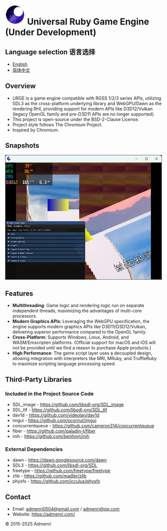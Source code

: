 ﻿# ![Logo](app/resources/urge_favicon_64.png) Universal Ruby Game Engine (Under Development)

## Language selection 语言选择
- [English](README_EN.md)
- [简体中文](README.md)

## Overview

- URGE is a game engine compatible with RGSS 1/2/3 series APIs, utilizing SDL3 as the cross-platform underlying library and WebGPU/Dawn as the rendering RHI, providing support for modern APIs like D3D12/Vulkan (legacy OpenGL family and pre-D3D11 APIs are no longer supported).  
- This project is open-source under the BSD-2-Clause License.  
- Project style follows The Chromium Project.  
- Inspired by Chromium.  

## Snapshots

<img src="app/test/1.png" height="400">

## Features

- **Multithreading**: Game logic and rendering logic run on separate independent threads, maximizing the advantages of multi-core processors.  
- **Modern Graphics APIs**: Leveraging the WebGPU specification, the engine supports modern graphics APIs like D3D11/D3D12/Vulkan, delivering superior performance compared to the OpenGL family.  
- **Cross-Platform**: Supports Windows, Linux, Android, and WASM/Emscripten platforms. (Official support for macOS and iOS will not be provided until we find a reason to purchase Apple products.)  
- **High Performance**: The game script layer uses a decoupled design, allowing integration with interpreters like MRI, MRuby, and TruffleRuby to maximize scripting language processing speed.  

## Third-Party Libraries

### Included in the Project Source Code
- SDL_image - https://github.com/libsdl-org/SDL_image  
- SDL_ttf - https://github.com/libsdl-org/SDL_ttf  
- dav1d - https://github.com/videolan/dav1d  
- imgui - https://github.com/ocornut/imgui  
- concurrentqueue - https://github.com/cameron314/concurrentqueue  
- fiber - https://github.com/paladin-t/fiber  
- inih - https://github.com/benhoyt/inih  

### External Dependencies
- dawn - https://dawn.googlesource.com/dawn  
- SDL3 - https://github.com/libsdl-org/SDL  
- freetype - https://github.com/freetype/freetype  
- zlib - https://github.com/madler/zlib  
- physfs - https://github.com/icculus/physfs  

## Contact

- Email: admenri0504@gmail.com / admenri@qq.com  
- Website: https://admenri.com/  

© 2015-2025 Admenri
